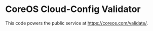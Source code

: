 # CoreOS Cloud-Config Validator

This code powers the public service at https://coreos.com/validate/.
